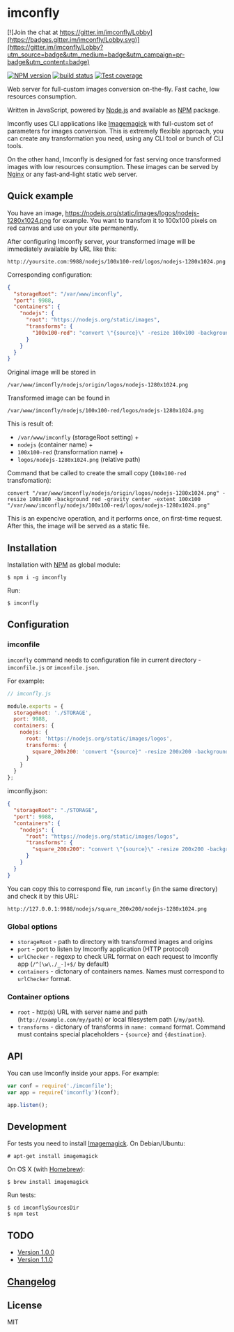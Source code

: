 imconfly
========

[![Join the chat at https://gitter.im/imconfly/Lobby](https://badges.gitter.im/imconfly/Lobby.svg)](https://gitter.im/imconfly/Lobby?utm_source=badge&utm_medium=badge&utm_campaign=pr-badge&utm_content=badge)

[![NPM version][npm-image]][npm-url]
[![build status][travis-image]][travis-url]
[![Test coverage][coveralls-image]][coveralls-url]

Web server for full-custom images conversion on-the-fly. Fast cache, low resources consumption.

Written in JavaScript, powered by [Node.js][nodejs-url] and available as [NPM][npm-home-url] package.

Imconfly uses CLI applications like [Imagemagick][imagemagick-url] with full-custom set of
parameters for images conversion. This is extremely flexible approach, you can create any transformation you
need, using any CLI tool or bunch of CLI tools.

On the other hand, Imconfly is designed for fast serving once transformed images with low resources consumption. These 
images can be served by [Nginx][nginx-url] or any fast-and-light static web server.

Quick example
-------------

You have an image, <https://nodejs.org/static/images/logos/nodejs-1280x1024.png> for example. You want to transfom 
it to 100x100 pixels on red canvas and use on your site permanently.

After configuring Imconfly server, your transformed image will be immediately available by URL like this:

```
http://yoursite.com:9988/nodejs/100x100-red/logos/nodejs-1280x1024.png
```

Corresponding configuration:
 
```json
{
  "storageRoot": "/var/www/imconfly",
  "port": 9988,
  "containers": {
    "nodejs": {
      "root": "https://nodejs.org/static/images",
      "transforms": {
        "100x100-red": "convert \"{source}\" -resize 100x100 -background red -gravity center -extent 100x100 \"{destination}\""
      }
    }
  }
}
```

Original image will be stored in

```
/var/www/imconfly/nodejs/origin/logos/nodejs-1280x1024.png
```

Transformed image can be found in 

```
/var/www/imconfly/nodejs/100x100-red/logos/nodejs-1280x1024.png
```

This is result of:

 * `/var/www/imconfly` (storageRoot setting) + 
 * `nodejs` (container name) + 
 * `100x100-red` (transformation name) + 
 * `logos/nodejs-1280x1024.png` (relative path) 

Command that be called to create the small copy (`100x100-red` transfomation):

```
convert "/var/www/imconfly/nodejs/origin/logos/nodejs-1280x1024.png" -resize 100x100 -background red -gravity center -extent 100x100 "/var/www/imconfly/nodejs/100x100-red/logos/nodejs-1280x1024.png"
```

This is an expencive operation, and it performs once, on first-time request. 
After this, the image will be served as a static file.

Installation
------------

Installation with [NPM][npm-home-url] as global module:

```
$ npm i -g imconfly
```

Run:

```
$ imconfly
```

Configuration
-------------

### imconfile

``imconfly`` command needs to configuration file in current directory - ``imconfile.js`` or ``imconfile.json``. 

For example:

```javascript
// imconfly.js

module.exports = {
  storageRoot: './STORAGE',
  port: 9988,
  containers: {
    nodejs: {
      root: 'https://nodejs.org/static/images/logos',
      transforms: {
        square_200x200: 'convert "{source}" -resize 200x200 -background red -gravity center -extent 200x200 "{destination}"'
      }
    }
  }
};
```

imconfly.json:


```json
{
  "storageRoot": "./STORAGE",
  "port": 9988,
  "containers": {
    "nodejs": {
      "root": "https://nodejs.org/static/images/logos",
      "transforms": {
        "square_200x200": "convert \"{source}\" -resize 200x200 -background red -gravity center -extent 200x200 \"{destination}\""
      }
    }
  }
}
```

You can copy this to correspond file, run ``imconfly`` (in the same directory) and check it by this URL:

```
http://127.0.0.1:9988/nodejs/square_200x200/nodejs-1280x1024.png
```

### Global options

* ```storageRoot``` - path to directory with transformed images and origins
* ```port``` - port to listen by Imconfly application (HTTP protocol)
* ```urlChecker``` - regexp to check URL format on each request to Imconfly app (```/^[\w\./_-]+$/``` by default)
* ```containers``` - dictonary of containers names. Names must correspond to ```urlChecker``` format.

### Container options

* ```root``` - http(s) URL with server name and path (```http://example.com/my/path```) or local filesystem path 
  (```/my/path```).
* ```transforms``` - dictonary of transforms in ```name: command``` format. Command must contains special placeholders - 
  ```{source}``` and ```{destination}```. 
  
API
---

You can use Imconfly inside your apps. For example:

```javascript
var conf = require('./imconfile');
var app = require('imconfly')(conf);

app.listen();
```

Development
-----------

For tests you need to install [Imagemagick][imagemagick-url]. On Debian/Ubuntu:

```
# apt-get install imagemagick
```

On OS X (with [Homebrew][homebrew-url]):

```
$ brew install imagemagick
```

Run tests:

```
$ cd imconflySourcesDir
$ npm test
```


TODO
----

* [Version 1.0.0](https://github.com/i-erokhin/imconfly/milestone/1)
* [Version 1.1.0](https://github.com/i-erokhin/imconfly/milestone/2)

[Changelog](https://github.com/i-erokhin/imconfly/blob/master/CHANGELOG.md)
--------------------------------------------------------------------------

License
-------

MIT

[npm-image]: https://img.shields.io/npm/v/imconfly.svg?style=flat-square
[npm-url]: https://www.npmjs.com/package/imconfly
[travis-image]: https://img.shields.io/travis/i-erokhin/imconfly/master.svg?style=flat-square
[travis-url]: https://travis-ci.org/i-erokhin/imconfly
[coveralls-image]: https://img.shields.io/codecov/c/github/i-erokhin/imconfly.svg?style=flat-square
[coveralls-url]: https://codecov.io/github/i-erokhin/imconfly?branch=master
[imagemagick-url]: http://www.imagemagick.org
[nginx-url]: http://nginx.org
[homebrew-url]: http://brew.sh
[nodejs-url]: https://nodejs.org/en/
[npm-home-url]: https://www.npmjs.com


